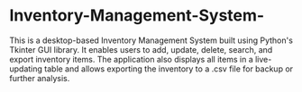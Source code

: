# Inventory-Management-System-
This is a desktop-based Inventory Management System built using Python's Tkinter GUI  library. It enables users to add, update, delete, search, and export inventory items. The  application also displays all items in a live-updating table and allows exporting the inventory  to a .csv file for backup or further analysis.
